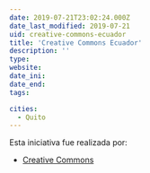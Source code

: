 ```yaml
---
date: 2019-07-21T23:02:24.000Z
date_last_modified: 2019-07-21
uid: creative-commons-ecuador
title: 'Creative Commons Ecuador'
description: ''
type: 
website: 
date_ini: 
date_end: 
tags:

cities: 
  - Quito
---
```


Esta iniciativa fue realizada por:

- [Creative Commons](/organizaciones/creative-commons)
